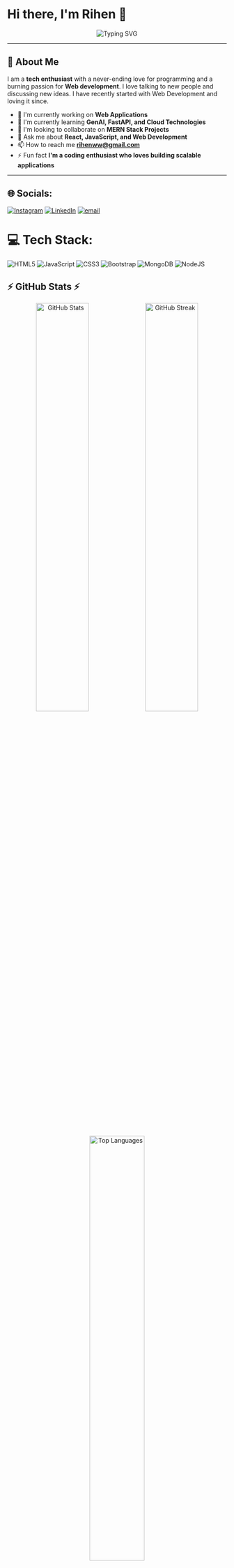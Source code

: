 # Hi there, I'm Rihen 👋

<div align="center">
  <img src="https://readme-typing-svg.herokuapp.com?font=Fira+Code&weight=600&size=28&pause=1000&color=00D4FF&center=true&vCenter=true&width=600&lines=Full+Stack+Developer;React+%26+JS+Enthusiast;Full+Stack+Developer;Building+Scalable+Applications;Always+Learning+New+Tech" alt="Typing SVG" />
</div>

---

## 🚀 About Me

I am a **tech enthusiast** with a never-ending love for programming and a burning passion for **Web development**. I love talking to new people and discussing new ideas. I have recently started with Web Development and loving it since.

- 🔭 I'm currently working on **Web Applications**
- 🌱 I'm currently learning **GenAI, FastAPI, and Cloud Technologies**
- 👯 I'm looking to collaborate on **MERN Stack Projects**
- 💬 Ask me about **React, JavaScript, and Web Development**
- 📫 How to reach me **rihenww@gmail.com**
- ⚡ Fun fact **I'm a coding enthusiast who loves building scalable applications**

---

## 🌐 Socials:
[![Instagram](https://img.shields.io/badge/Instagram-%23E4405F.svg?logo=Instagram&logoColor=white)](https://instagram.com/riihennn) [![LinkedIn](https://img.shields.io/badge/LinkedIn-%230077B5.svg?logo=linkedin&logoColor=white)](https://linkedin.com/in/rihenkrishna) [![email](https://img.shields.io/badge/Email-D14836?logo=gmail&logoColor=white)](mailto:rihenww@gmail.com) 

# 💻 Tech Stack:
![HTML5](https://img.shields.io/badge/html5-%23E34F26.svg?style=for-the-badge&logo=html5&logoColor=white) ![JavaScript](https://img.shields.io/badge/javascript-%23323330.svg?style=for-the-badge&logo=javascript&logoColor=%23F7DF1E) ![CSS3](https://img.shields.io/badge/css3-%231572B6.svg?style=for-the-badge&logo=css3&logoColor=white) ![Bootstrap](https://img.shields.io/badge/bootstrap-%238511FA.svg?style=for-the-badge&logo=bootstrap&logoColor=white) ![MongoDB](https://img.shields.io/badge/MongoDB-%234ea94b.svg?style=for-the-badge&logo=mongodb&logoColor=white) ![NodeJS](https://img.shields.io/badge/node.js-6DA55F?style=for-the-badge&logo=node.js&logoColor=white)


## ⚡ GitHub Stats ⚡

<div align="center">
  <img src="https://github-readme-stats.vercel.app/api?username=rihen-w&show_icons=true&theme=tokyonight&hide_border=true&bg_color=0D1117&title_color=00D4FF&text_color=C9D1D9&icon_color=00D4FF" alt="GitHub Stats" width="49%" />
  <img src="https://github-readme-streak-stats.herokuapp.com?user=rihen-w&theme=tokyonight&hide_border=true&background=0D1117&stroke=00D4FF&ring=00D4FF&fire=00D4FF&currStreakNum=C9D1D9&sideNums=C9D1D9&currStreakLabel=00D4FF&sideLabels=00D4FF&dates=7D8590" alt="GitHub Streak" width="49%" />
</div>

<div align="center">
  <img src="https://github-readme-stats.vercel.app/api/top-langs/?username=rihen-w&layout=compact&theme=tokyonight&hide_border=true&bg_color=0D1117&title_color=00D4FF&text_color=C9D1D9" alt="Top Languages" width="50%" />
</div>

---

<!-- Snake Game Repo View -->


<div align="center">
  <img src="https://profile-readme-generator.com/assets/snake.svg" alt="Snake animation" width="100%" />
</div>



<div align="center">
  <img src="https://github-readme-activity-graph.vercel.app/graph?username=rihen-w&theme=tokyo-night&hide_border=true&bg_color=0D1117&color=00D4FF&line=00D4FF&point=C9D1D9" alt="Activity Graph" />
</div>



## 🏆 GitHub Trophies
<div align="center">
  <img src="https://github-profile-trophy.vercel.app/?username=rihen-w&theme=tokyonight&no-frame=true&no-bg=true&margin-w=4&column=7" alt="GitHub Trophies" />
</div>

### 🔝 Top Contributed Repo
![](https://github-contributor-stats.vercel.app/api?username=rihen-w&limit=5&theme=prussian&combine_all_yearly_contributions=true)

---
[![](https://visitcount.itsvg.in/api?id=rihen-w&icon=0&color=0)](https://visitcount.itsvg.in)

